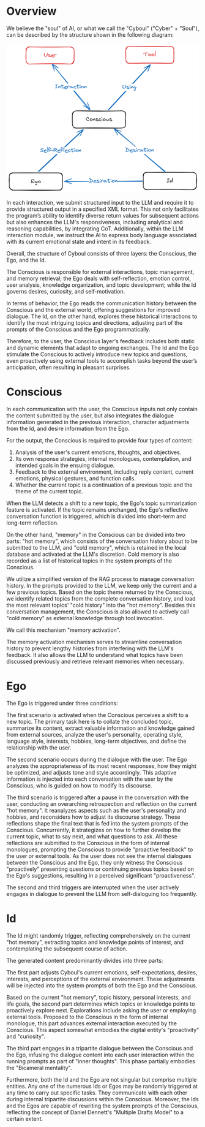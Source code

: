 # Overview

We believe the "soul" of AI, or what we call the "Cyboul" ("Cyber" + "Soul"), can be described by the structure shown in the following diagram:

![Overall architecture](./images/rationalstructureofsoul.png)

In each interaction, we submit structured input to the LLM and require it to provide structured output in a specified XML format. This not only facilitates the program’s ability to identify diverse return values for subsequent actions but also enhances the LLM's responsiveness, including analytical and reasoning capabilities, by integrating CoT. Additionally, within the LLM interaction module, we instruct the AI to express body language associated with its current emotional state and intent in its feedback.

Overall, the structure of Cyboul consists of three layers: the Conscious, the Ego, and the Id.

The Conscious is responsible for external interactions, topic management, and memory retrieval; the Ego deals with self-reflection, emotion control, user analysis, knowledge organization, and topic development; while the Id governs desires, curiosity, and self-motivation.

In terms of behavior, the Ego reads the communication history between the Conscious and the external world, offering suggestions for improved dialogue. The Id, on the other hand, explores these historical interactions to identify the most intriguing topics and directions, adjusting part of the prompts of the Conscious and the Ego programmatically.

Therefore, to the user, the Conscious layer's feedback includes both static and dynamic elements that adapt to ongoing exchanges. The Id and the Ego stimulate the Conscious to actively introduce new topics and questions, even proactively using external tools to accomplish tasks beyond the user’s anticipation, often resulting in pleasant surprises.

# Conscious

In each communication with the user, the Conscious inputs not only contain the content submitted by the user, but also integrates the dialogue information generated in the previous interaction, character adjustments from the Id, and desire information from the Ego.

For the output, the Conscious is required to provide four types of content:

1. Analysis of the user's current emotions, thoughts, and objectives.
2. Its own response strategies, internal monologues, contemplation, and intended goals in the ensuing dialogue.
3. Feedback to the external environment, including reply content, current emotions, physical gestures, and function calls.
4. Whether the current topic is a continuation of a previous topic and the theme of the current topic.

When the LLM detects a shift to a new topic, the Ego's topic summarization feature is activated. If the topic remains unchanged, the Ego's reflective conversation function is triggered, which is divided into short-term and long-term reflection.

On the other hand, "memory" in the Conscious can be divided into two parts: "hot memory", which consists of the conversation history about to be submitted to the LLM, and "cold memory", which is retained in the local database and activated at the LLM's discretion. Cold memory is also recorded as a list of historical topics in the system prompts of the Conscious.

We utilize a simplified version of the RAG process to manage conversation history. In the prompts provided to the LLM, we keep only the current and a few previous topics. Based on the topic theme returned by the Conscious, we identify related topics from the complete conversation history, and load the most relevant topics' "cold history" into the "hot memory". Besides this conversation management, the Conscious is also allowed to actively call "cold memory" as external knowledge through tool invocation.

We call this mechanism "memory activation".

The memory activation mechanism serves to streamline conversation history to prevent lengthy histories from interfering with the LLM's feedback. It also allows the LLM to understand what topics have been discussed previously and retrieve relevant memories when necessary.

# Ego

The Ego is triggered under three conditions:

The first scenario is activated when the Conscious perceives a shift to a new topic. The primary task here is to collate the concluded topic, summarize its content, extract valuable information and knowledge gained from external sources, analyze the user's personality, operating style, language style, interests, hobbies, long-term objectives, and define the relationship with the user.

The second scenario occurs during the dialogue with the user. The Ego analyzes the appropriateness of its most recent responses, how they might be optimized, and adjusts tone and style accordingly. This adaptive information is injected into each conversation with the user by the Conscious, who is guided on how to modify its discourse.

The third scenario is triggered after a pause in the conversation with the user, conducting an overarching retrospection and reflection on the current "hot memory". It reanalyzes aspects such as the user's personality and hobbies, and reconsiders how to adjust its discourse strategy. These reflections shape the final text that is fed into the system prompts of the Conscious. Concurrently, it strategizes on how to further develop the current topic, what to say next, and what questions to ask. All these reflections are submitted to the Conscious in the form of internal monologues, prompting the Conscious to provide "proactive feedback" to the user or external tools. As the user does not see the internal dialogues between the Conscious and the Ego, they only witness the Conscious "proactively" presenting questions or continuing previous topics based on the Ego's suggestions, resulting in a perceived significant "proactiveness".

The second and third triggers are interrupted when the user actively engages in dialogue to prevent the LLM from self-dialoguing too frequently.

# Id

The Id might randomly trigger, reflecting comprehensively on the current "hot memory", extracting topics and knowledge points of interest, and contemplating the subsequent course of action.

The generated content predominantly divides into three parts:

The first part adjusts Cyboul's current emotions, self-expectations, desires, interests, and perceptions of the external environment. These adjustments will be injected into the system prompts of both the Ego and the Conscious.

Based on the current "hot memory", topic history, personal interests, and life goals, the second part determines which topics or knowledge points to proactively explore next. Explorations include asking the user or employing external tools. Proposed to the Conscious in the form of internal monologue, this part advances external interaction executed by the Conscious. This aspect somewhat embodies the digital entity's "proactivity" and "curiosity".

The third part engages in a tripartite dialogue between the Conscious and the Ego, infusing the dialogue content into each user interaction within the running prompts as part of "inner thoughts". This phase partially embodies the "Bicameral mentality".

Furthermore, both the Id and the Ego are not singular but comprise multiple entities. Any one of the numerous Ids or Egos may be randomly triggered at any time to carry out specific tasks. They communicate with each other during internal tripartite discussions within the Conscious. Moreover, the Ids and the Egos are capable of rewriting the system prompts of the Conscious, reflecting the concept of Daniel Dennett's "Multiple Drafts Model" to a certain extent.